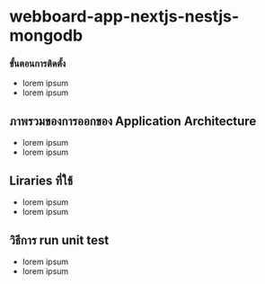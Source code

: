 # webboard-app-nextjs-nestjs-mongodb

### ขั้นตอนการติดตั้ง

-   lorem ipsum
-   lorem ipsum

## ภาพรวมของการออกของ Application Architecture

-   lorem ipsum
-   lorem ipsum

## Liraries ที่ใช้

-   lorem ipsum
-   lorem ipsum

## วิธีการ run unit test

-   lorem ipsum
-   lorem ipsum
